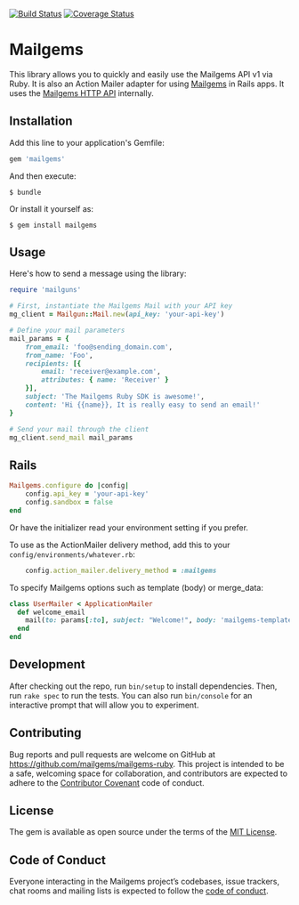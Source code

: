 [![Build Status](https://travis-ci.org/mailgems/mailgems-ruby.svg?branch=master)](https://travis-ci.org/mailgems/mailgems-ruby) [![Coverage Status](https://coveralls.io/repos/github/mailgems/mailgems-ruby/badge.svg)](https://coveralls.io/github/mailgems/mailgems-ruby)

# Mailgems

This library allows you to quickly and easily use the Mailgems API v1 via Ruby. It is also an Action Mailer adapter for using [Mailgems](https://www.mailgems.com) in Rails apps. It uses the [Mailgems HTTP API](https://mailgems.docs.apiary.io/) internally.

## Installation

Add this line to your application's Gemfile:

```ruby
gem 'mailgems'
```

And then execute:

    $ bundle

Or install it yourself as:

    $ gem install mailgems

## Usage

Here's how to send a message using the library:

```ruby
require 'mailguns'

# First, instantiate the Mailgems Mail with your API key
mg_client = Mailgun::Mail.new(api_key: 'your-api-key')

# Define your mail parameters
mail_params = {
	from_email: 'foo@sending_domain.com',
	from_name: 'Foo',
	recipients: [{
		email: 'receiver@example.com',
		attributes: { name: 'Receiver' }
	}],
	subject: 'The Mailgems Ruby SDK is awesome!',
	content: 'Hi {{name}}, It is really easy to send an email!'
}

# Send your mail through the client
mg_client.send_mail mail_params
```

## Rails

```ruby
Mailgems.configure do |config|
	config.api_key = 'your-api-key'
	config.sandbox = false
end
```

Or have the initializer read your environment setting if you prefer.

To use as the ActionMailer delivery method, add this to your `config/environments/whatever.rb`:
```ruby
	config.action_mailer.delivery_method = :mailgems
```

To specify Mailgems options such as template (body) or merge_data:
```ruby
class UserMailer < ApplicationMailer
  def welcome_email
    mail(to: params[:to], subject: "Welcome!", body: 'mailgems-template-name', merge_data: { name: params[:name] })
  end
end
```

## Development

After checking out the repo, run `bin/setup` to install dependencies. Then, run `rake spec` to run the tests. You can also run `bin/console` for an interactive prompt that will allow you to experiment.

## Contributing

Bug reports and pull requests are welcome on GitHub at https://github.com/mailgems/mailgems-ruby. This project is intended to be a safe, welcoming space for collaboration, and contributors are expected to adhere to the [Contributor Covenant](http://contributor-covenant.org) code of conduct.

## License

The gem is available as open source under the terms of the [MIT License](https://opensource.org/licenses/MIT).

## Code of Conduct

Everyone interacting in the Mailgems project’s codebases, issue trackers, chat rooms and mailing lists is expected to follow the [code of conduct](https://github.com/mailgems/mailgems-ruby/blob/master/CODE_OF_CONDUCT.md).
